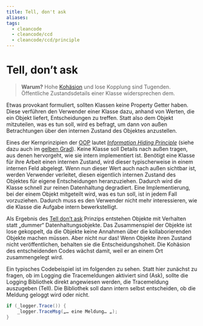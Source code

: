 ```yaml
---
title: Tell, don't ask
aliases: 
tags:
  - cleancode
  - cleancode/ccd
  - cleancode/ccd/principle
---
```

# Tell, don’t ask

>**Warum?**
>Hohe [Kohäsion](Kohäsion) und lose Kopplung sind Tugenden. Öffentliche Zustandsdetails einer Klasse widersprechen dem.

Etwas provokant formuliert, sollten Klassen keine Property Getter haben. Diese verführen den Verwender einer Klasse dazu, anhand von Werten, die ein Objekt liefert, Entscheidungen zu treffen. Statt also dem Objekt mitzuteilen, was es tun soll, wird es befragt, um dann von außen Betrachtungen über den internen Zustand des Objektes anzustellen.

Eines der Kernprinzipien der [OOP](OOP) lautet _[Information Hiding Principle](docs/main/CleanCode/CleanCodeDeveloper/Prinzipien/Information%20Hiding%20Principle.md)_ (siehe dazu auch im [gelben Grad](docs/main/CleanCode/CleanCodeDeveloper/Grade/Gelber%20Grad.md)). Keine Klasse soll Details nach außen tragen, aus denen hervorgeht, wie sie intern implementiert ist. Benötigt eine Klasse für ihre Arbeit einen internen Zustand, wird dieser typischerweise in einem internen Feld abgelegt. Wenn nun dieser Wert auch nach außen sichtbar ist, werden Verwender verleitet, diesen eigentlich internen Zustand des Objektes für eigene Entscheidungen heranzuziehen. Dadurch wird die Klasse schnell zur reinen Datenhaltung degradiert. Eine Implementierung, bei der einem Objekt mitgeteilt wird, was es tun soll, ist in jedem Fall vorzuziehen. Dadurch muss es den Verwender nicht mehr interessieren, wie die Klasse die Aufgabe intern bewerkstelligt.

Als Ergebnis des [Tell don’t ask](http://www.pragprog.com/articles/tell-dont-ask) Prinzips entstehen Objekte mit Verhalten statt „dummer“ Datenhaltungsobjekte. Das Zusammenspiel der Objekte ist lose gekoppelt, da die Objekte keine Annahmen über die kollaborierenden Objekte machen müssen. Aber nicht nur das! Wenn Objekte ihren Zustand nicht veröffentlichen, behalten sie die Entscheidungshoheit. Die Kohäsion des entscheidenden Codes wächst damit, weil er an einem Ort zusammengelegt wird.

Ein typisches Codebeispiel ist im folgenden zu sehen. Statt hier zunächst zu fragen, ob im Logging die Tracemeldungen aktiviert sind (Ask), sollte die Logging Bibliothek direkt angewiesen werden, die Tracemeldung auszugeben (Tell). Die Bibliothek soll dann intern selbst entscheiden, ob die Meldung geloggt wird oder nicht.
```csharp
if (_logger.Trace()) {
	_logger.TraceMsg(„… eine Meldung… „);
}
```